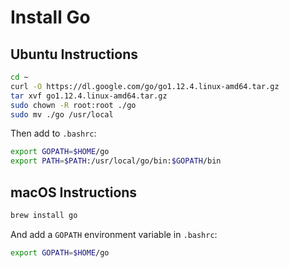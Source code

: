 # Install Go

## Ubuntu Instructions

```bash
cd ~
curl -O https://dl.google.com/go/go1.12.4.linux-amd64.tar.gz
tar xvf go1.12.4.linux-amd64.tar.gz
sudo chown -R root:root ./go
sudo mv ./go /usr/local
```

Then add to `.bashrc`:

```bash
export GOPATH=$HOME/go
export PATH=$PATH:/usr/local/go/bin:$GOPATH/bin
```

## macOS Instructions

```bash
brew install go
```

And add a `GOPATH` environment variable in `.bashrc`:

```bash
export GOPATH=$HOME/go
```
